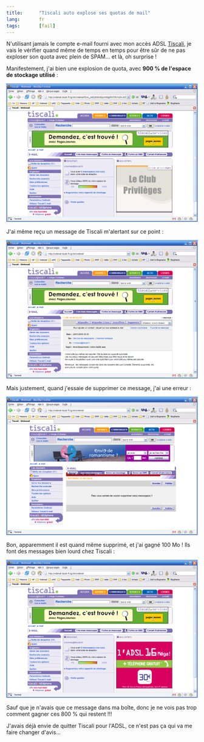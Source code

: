 ```yaml
--- 
title:      "Tiscali auto explose ses quotas de mail" 
lang:       fr 
tags:       [fail]
---
```


N'utilisant jamais le compte e-mail fourni avec mon accès ADSL [Tiscali](http://tiscali.fr/), je vais le vérifier quand même de temps en temps pour être sûr de ne pas exploser son quota avec plein de SPAM… et là, oh surprise !


Manifestement, j'ai bien une explosion de quota, avec **900&nbsp;% de l'espace de stockage utilisé** :

![](tiscali1.png "Explosion du quota")


J'ai même reçu un message de Tiscali m'alertant sur ce point :

![](tiscali2.png "Alerte de dépassement")


Mais justement, quand j'essaie de supprimer ce message, j'ai une erreur :

![](tiscali3.png "Tentative de suppression")


Bon, apparemment il est quand même supprimé, et j'ai gagné 100&nbsp;Mo ! Ils font des messages bien lourd chez Tiscali :

![](tiscali4.png "Ouf, 100 Mo de gagnés")


Sauf que je n'avais que ce message dans ma boîte, donc je ne vois pas trop comment gagner ces 800&nbsp;% qui restent !!!

J'avais déjà envie de quitter Tiscali pour l'ADSL, ce n'est pas ça qui va me faire changer d'avis…
